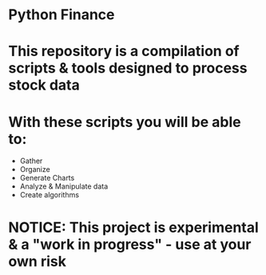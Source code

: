 # Python Finance

# This repository is a compilation of scripts & tools designed to process stock data
# With these scripts you will be able to:
 - Gather
 - Organize
 - Generate Charts
 - Analyze & Manipulate data
 - Create algorithms

# NOTICE: This project is experimental & a "work in progress" - use at your own risk
